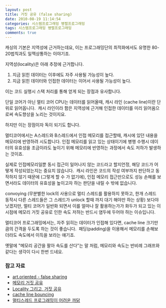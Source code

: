 ```yaml
---
layout: post
title: 거짓 공유 (false sharing)
date: 2010-08-19 11:14:54
categories: 시스템프로그래밍 병렬프로그래밍
tags: 시스템프로그래밍 병렬프로그래밍
comments: true
---
```

캐싱의 기본은 지역성에 근거하는데요, 이는 프로그래밍단의 최적화에서도 유명한 80-20법칙과도 일맥상통하는 이야기죠.

지역성(locality)은 아래 추정에 근거합니다.
1. 지금 읽힌 데이터는 이후에도 자주 사용될 가능성이 높다.
2. 지금 읽힌 데이터와 인접한 데이터는 이어서 사용될 가능성이 높다.

이는 코드 실행시 스택 처리를 통해 얻게 되는 장점과 유사합니다.

단일 코어가 아닌 멀티 코어 CPU는 데이터를 읽어올때, 캐시 라인 (cache line)이란 단위로 읽어옵니다. 
캐시 라인이라 함은 지역성에 근거해 인접한 데이터를 미리 읽어옴으로써 속도향상을 노리는 것이지요.

하지만 이는 장점이자 독이 되기도 합니다.

멀티코어에서는 A스레드와 B스레드에서 인접 메모리를 접근할때, 캐시에 있던 내용을 메모리에 반영하려 시도합니다.
인접 메모리를 읽고 있는 상태이기에 병행 수행시 데이터의 유효성을 조금이라도 높이기 위해 메모리에 반영하는 과정에서 속도 저하가 발생하는 것이죠.

실제로 인접메모리일뿐 동시 접근이 일어나지 않는 코드라고 할지언정, 해당 코드가 어떻게 작성되었는지는 중요치 않습니다. 
캐시 라인은 코드의 작성 여부까지 판단하고 동작하지 않기 때문에 (그렇게 할 수 가 없기에), 인접 메모리 접근만으로도 성능 손해를 보면서라도 데이터의 유효성을 높이고자 하는 판단을 내릴 수 밖에 없습니다.

convoying (무분별한 lock의 사용으로 멀티 스레드를 활용하지 못하고, 한개 스레드 동작시 다른 스레드들은 그 스레드가 unlock 할때 까지 대기 해야만 하는 상황) 보다야 낫겠지만, 멀티 코어가 일반화 되면서 이를 얼마나 잘 활용하는가가 화두가 되고 있는 이 시점에 메모리 거짓 공유로 인한 속도 저하는 반드시 염두에 두어야 하는 이슈입니다.

멀티코어 프로그래밍에서는, 자주 읽히는 데이터가 인접해 있다면, cache line 크기만큼의 간격을 두도록 하는 것이 좋습니다. 
패딩(padding)을 이용해서 메모리를 손해보더라도 속도에서 이득을 보라는 얘기죠.

옛말에 "메모리 공간을 팔아 속도를 산다"는 말 처럼, 메모리와 속도는 반비례 그래프와 같다는 생각이 다시 한번 드네요.

### 참고 자료
- [art.oriented - false sharing](http://minjang.egloos.com/1848130)
- [메모리 거짓 공유](http://blog.naver.com/hermet/68290454)
- [Locality 그리고, 거짓 공유](http://rein.kr/blog/archives/906)
- [cache line bouncing](http://barriosstory.blogspot.com/2008/03/cache.html)
- [멀티스레드 프로그래밍이 어려운 까닭](http://summerlight.textcube.com/12)